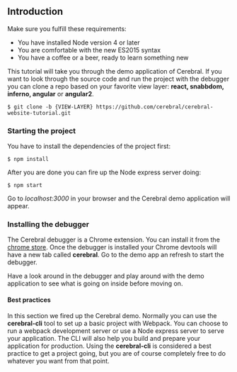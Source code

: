 ## Introduction

Make sure you fulfill these requirements:

* You have installed Node version 4 or later
* You are comfortable with the new ES2015 syntax
* You have a coffee or a beer, ready to learn something new

This tutorial will take you through the demo application of Cerebral. If you want to look through the source code and run the project with the debugger you can clone a repo based on your favorite view layer: **react, snabbdom, inferno, angular** or **angular2**.

`$ git clone -b {VIEW-LAYER} https://github.com/cerebral/cerebral-website-tutorial.git`

### Starting the project
You have to install the dependencies of the project first:

`$ npm install`

After you are done you can fire up the Node express server doing:

`$ npm start`

Go to *localhost:3000* in your browser and the Cerebral demo application will appear.

### Installing the debugger
The Cerebral debugger is a Chrome extension. You can install it from the [chrome store](https://chrome.google.com/webstore/detail/cerebral-debugger/ddefoknoniaeoikpgneklcbjlipfedbb). Once the debugger is installed your Chrome devtools will have a new tab called **cerebral**. Go to the demo app an refresh to start the debugger.

Have a look around in the debugger and play around with the demo application to see what is going on inside before moving on.

#### Best practices
In this section we fired up the Cerebral demo. Normally you can use the **cerebral-cli** tool to set up a basic project with Webpack. You can choose to run a webpack development server or use a Node express server to serve your application. The CLI will also help you build and prepare your application for production. Using the **cerebral-cli** is considered a best practice to get a project going, but you are of course completely free to do whatever you want from that point.
